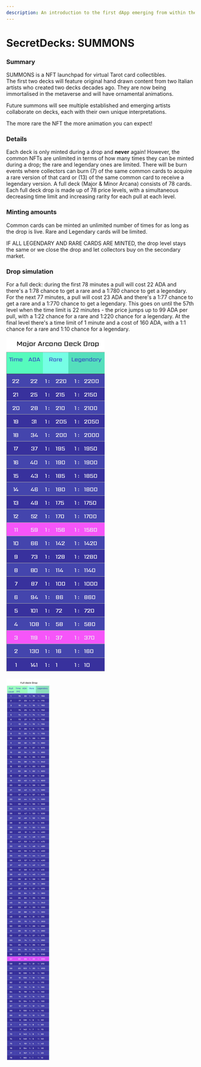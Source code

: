```yaml
---
description: An introduction to the first dApp emerging from within the Tarot Metaverse.
---
```


# SecretDecks: SUMMONS

### Summary

SUMMONS is a NFT launchpad for virtual Tarot card collectibles. \
The first two decks will feature original hand drawn content from two Italian artists who created two decks decades ago. They are now being immortalised in the metaverse and will have ornamental animations.&#x20;

Future summons will see multiple established and emerging artists collaborate on decks, each with their own unique interpretations.

The more rare the NFT the more animation you can expect!

### Details&#x20;


Each deck is only minted during a drop and **never** again! However, the common NFTs are unlimited in terms of how many times they can be minted during a drop; the rare and legendary ones are limited. There will be burn events where collectors can burn (7) of the same common cards to acquire a rare version of that card or (13) of the same common card to receive a legendary version. A full deck (Major & Minor Arcana) consists of 78 cards. Each full deck drop is made up of 78 price levels, with a simultaneous decreasing time limit and increasing rarity for each pull at each level.&#x20;

### Minting amounts

Common cards can be minted an unlimited number of times for as long as the drop is live. Rare and Legendary cards will be limited.

IF ALL LEGENDARY AND RARE CARDS ARE MINTED, the drop level stays the same or we close the drop and let collectors buy on the secondary market.

### Drop simulation

For a full deck: during the first 78 minutes a pull will cost 22 ADA and there's a 1:78 chance to get a rare and a 1:780 chance to get a legendary. For the next 77 minutes, a pull will cost 23 ADA and there's a 1:77 chance to get a rare and a 1:770 chance to get a legendary. This goes on until the 57th level when the time limit is 22 minutes - the price jumps up to 99 ADA per pull, with a 1:22 chance for a rare and 1:220 chance for a legendary. At the final level there's a time limit of 1 minute and a cost of 160 ADA, with a 1:1 chance for a rare and 1:10 chance for a legendary.

![Major Arcana only deck drop](<../.gitbook/assets/Screenshot 2021-09-18 at 15.32.02 (1).png>)

![Full deck drop](<../.gitbook/assets/drop-calctable (1).jpg>)

